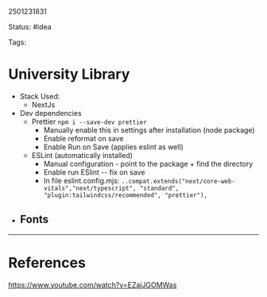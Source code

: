 2501231831

Status: #idea

Tags: 

# University Library

- Stack Used:
	- NextJs
- Dev dependencies
	- Prettier `npm i --save-dev prettier`
		- Manually enable this in settings after installation (node package)
		- Enable reformat on save
		- Enable Run on Save (applies eslint as well)
	- ESLint  (automatically installed)
		- Manual configuration - point to the package + find the directory 
		- Enable run ESlint -- fix on save
		- In file eslint.config.mjs: `..compat.extends("next/core-web-vitals","next/typescript", "standard", "plugin:tailwindcss/recommended", "prettier"),`
- Fonts
	- 
---
# References
https://www.youtube.com/watch?v=EZajJGOMWas